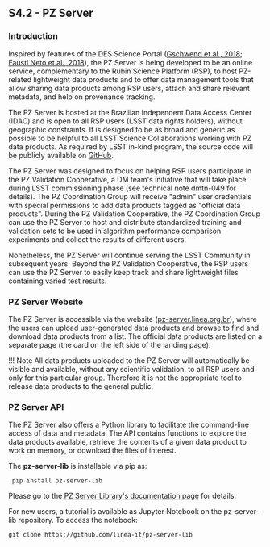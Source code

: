 
## S4.2 - PZ Server 

### Introduction 

 Inspired by features of the DES Science Portal ([Gschwend et al., 2018](https://www.sciencedirect.com/science/article/abs/pii/S2213133718300891?via%3Dihub); [Fausti Neto et al., 2018](https://www.sciencedirect.com/science/article/abs/pii/S2213133717300975)), the PZ Server is being developed to be an online service, complementary to the Rubin Science Platform (RSP), to host PZ-related lightweight data products and to offer data management tools that allow sharing data products among RSP users, attach and share relevant metadata, and help on provenance tracking. 
 
The PZ Server is hosted at the Brazilian Independent Data Access Center (IDAC) and is open to all RSP users (LSST data rights holders), without geographic constraints. It is designed to be as broad and generic as possible to be helpful to all LSST Science Collaborations working with PZ data products. As required by LSST in-kind program, the source code will be publicly available on [GitHub](https://github.com/linea-it/pz-server).

The PZ Server was designed to focus on helping RSP users participate in the PZ Validation Cooperative, a DM team's initiative that will take place during LSST commissioning phase (see technical note dmtn-049 for details). The PZ Coordination Group will receive "admin" user credentials with special permissions to add data products tagged as "official data products". During the PZ Validation Cooperative, the PZ Coordination Group can use the PZ Server to host and distribute standardized training and validation sets to be used in algorithm performance comparison experiments and collect the results of different users. 

Nonetheless, the PZ Server will continue serving the LSST Community in subsequent years. Beyond the PZ Validation Cooperative, the RSP users can use the PZ Server to easily keep track and share lightweight files containing varied test results.

### PZ Server Website

The PZ Server is accessible via the website ([pz-server.linea.org.br](https://pz-server.linea.org.br)), where the users can upload user-generated data products and browse to find and download data products from a list. The official data products are listed on a separate page (the card on the left side of the landing page). 

!!! Note
    All data products uploaded to the PZ Server will automatically be visible and available, without any scientific validation, to all RSP users and only for this particular group. Therefore it is not the appropriate tool to release data products to the general public.   

### PZ Server API 

The PZ Server also offers a Python library to facilitate the command-line access of data and metadata. The API contains functions to explore the data products available, retrieve the contents of a given data product to work on memory, or download the files of interest.  

 The **pz-server-lib** is installable via pip as: 

```  pip install pz-server-lib ```

Please go to the [PZ Server Library's documentation page](https://linea-it.github.io/pz-server-lib/html/index.html) for details. 

For new users, a tutorial is available as Jupyter Notebook on the pz-server-lib repository. To access the notebook: 

```git clone https://github.com/linea-it/pz-server-lib```

